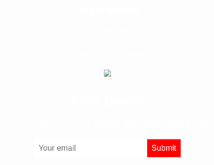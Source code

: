 # hello-world
==============

Just another Resporitory

<!DOCTYPE html>
<head>
  <title>Anna Dowlin</title>
  <style>
    body {
      text-align: center;
      background: url("http://dash.ga.co/assets/anna-bg.png");
      background-size: cover;
      background-position: center;
      color: white;
      font-family: helvetica;
    }
    p {
      font-size: 22px;
  }
  input {
    border: 0;
    padding: 10px;
    font-size: 18px;
  }
  input[type="submit"] {
    background: red;
    color: white;
  }
  </style>
</head>
<body>
<img src="/assets/anna.png">
  <h1>Anna Dowlin</h1>
  <p>Hi! I'm Anna, a NYC-based marketer. Say hello!</p>
  <input type="email" placeholder="Your email">
  <input type="submit">
</body>
